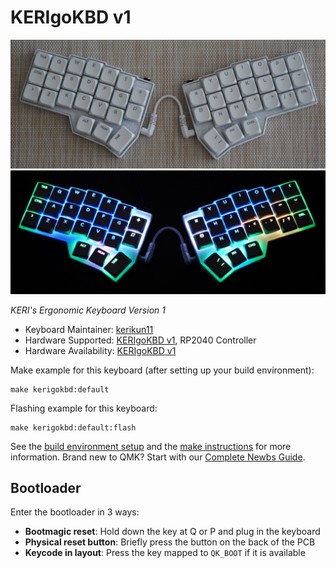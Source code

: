 # KERIgoKBD v1

![KERIgoKBD v1](images/kerigokbd_v1.jpg)
![KERIgoKBD v1](images/kerigokbd_v1_shining.jpg)

*KERI's Ergonomic Keyboard Version 1*

* Keyboard Maintainer: [kerikun11](https://github.com/kerikun11)
* Hardware Supported: [KERIgoKBD v1](https://github.com/kerikun11/kerigokbd), RP2040 Controller
* Hardware Availability: [KERIgoKBD v1](https://github.com/kerikun11/kerigokbd)

Make example for this keyboard (after setting up your build environment):

    make kerigokbd:default

Flashing example for this keyboard:

    make kerigokbd:default:flash

See the [build environment setup](https://docs.qmk.fm/#/getting_started_build_tools) and the [make instructions](https://docs.qmk.fm/#/getting_started_make_guide) for more information. Brand new to QMK? Start with our [Complete Newbs Guide](https://docs.qmk.fm/#/newbs).

## Bootloader

Enter the bootloader in 3 ways:

* **Bootmagic reset**: Hold down the key at Q or P and plug in the keyboard
* **Physical reset button**: Briefly press the button on the back of the PCB
* **Keycode in layout**: Press the key mapped to `QK_BOOT` if it is available
